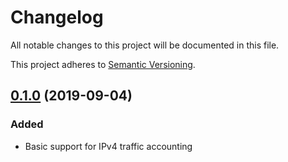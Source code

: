# Changelog
All notable changes to this project will be documented in this file.

This project adheres to [Semantic Versioning](https://semver.org/spec/v2.0.0.html).

## [0.1.0](https://github.com/mlow/netflow-traffic-accounter/tree/v0.1.0) (2019-09-04)
### Added
- Basic support for IPv4 traffic accounting
